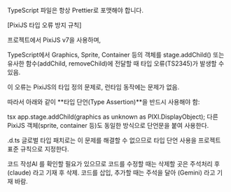 TypeScript 파일은 항상 Prettier로 포맷해야 합니다.

[PixiJS 타입 오류 방지 규칙]

프로젝트에서 PixiJS v7을 사용하며,

TypeScript에서 Graphics, Sprite, Container 등의 객체를 stage.addChild() 또는
유사한 함수(addChild, removeChild)에 전달할 때 타입 오류(TS2345)가 발생할 수 있음.

이 오류는 PixiJS의 타입 정의 문제로, 런타임 동작에는 문제가 없음.

따라서 아래와 같이 **타입 단언(Type Assertion)**을 반드시 사용해야 함:

tsx
app.stage.addChild(graphics as unknown as PIXI.DisplayObject);
다른 PixiJS 객체(sprite, container 등)도 동일한 방식으로 단언문을 붙여 사용한다.

.d.ts 글로벌 타입 패치로는 이 문제를 해결할 수 없으므로
타입 단언 사용을 프로젝트 표준 규칙으로 지정한다.

코드 작성AI 를 확인할 필요가 있으므로 코드를 수정할 때는 삭제할 곳은 주석처리 후 (claude) 라고 기재 후 삭제.
코드를 삽입, 추가할 때는 주석을 달아 (Gemini) 라고 기재 바람.
